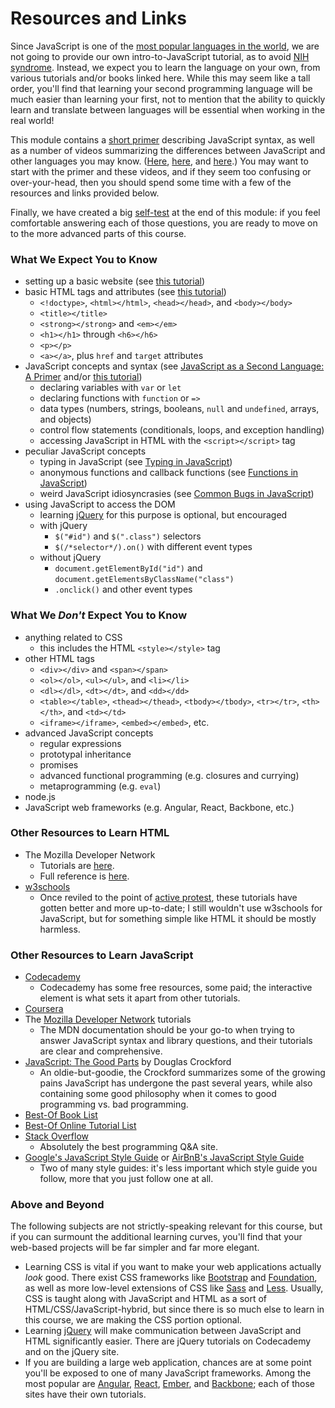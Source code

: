 # Resources and Links

Since JavaScript is one of the [most popular languages in the
world](https://insights.stackoverflow.com/survey/2017#technology-programming-languages),
we are not going to provide our own intro-to-JavaScript tutorial, as to avoid
[NIH syndrome](https://en.wikipedia.org/wiki/Not_invented_here#In_computing).
Instead, we expect you to learn the language on your own, from various
tutorials and/or books linked here.  While this may seem like a tall order,
you'll find that learning your second programming language will be much easier
than learning your first, not to mention that the ability to quickly learn and
translate between languages will be essential when working in the real world!

This module contains a [short primer](3.javascript-primer.html) describing
JavaScript syntax, as well as a number of videos summarizing the differences
between JavaScript and other languages you may know.
([Here](4.typing-in-javascript.html), [here](5.functions-in-javascript.html),
and [here](6.common-bugs-in-javascript.html).) You may want to start with the
primer and these videos, and if they seem too confusing or over-your-head, then
you should spend some time with a few of the resources and links provided
below.

Finally, we have created a big [self-test](7.self-test.html) at the end of this module: if
you feel comfortable answering each of those questions, you are ready to move
on to the more advanced parts of this course.


### What We Expect You to Know

- setting up a basic website (see [this tutorial](https://developer.mozilla.org/en-US/docs/Learn/Getting_started_with_the_web/Dealing_with_files))
- basic HTML tags and attributes (see [this tutorial](https://developer.mozilla.org/en-US/docs/Learn/HTML/Introduction_to_HTML/Getting_started))
  - `<!doctype>`, `<html></html>`, `<head></head>`, and `<body></body>`
  - `<title></title>`
  - `<strong></strong>` and `<em></em>`
  - `<h1></h1>` through `<h6></h6>`
  - `<p></p>`
  - `<a></a>`, plus `href` and `target` attributes
- JavaScript concepts and syntax (see [JavaScript as a Second Language: A
  Primer](3.javascript-primer.html) and/or [this tutorial](https://developer.mozilla.org/en-US/docs/Learn/Getting_started_with_the_web/JavaScript_basics))
  - declaring variables with `var` or `let`
  - declaring functions with `function` or `=>`
  - data types (numbers, strings, booleans, `null` and `undefined`, arrays, and objects)
  - control flow statements (conditionals, loops, and exception handling)
  - accessing JavaScript in HTML with the `<script></script>` tag
- peculiar JavaScript concepts
  - typing in JavaScript (see [Typing in JavaScript](4.typing-in-javascript.html))
  - anonymous functions and callback functions (see [Functions in JavaScript](5.functions-in-javascript.html))
  - weird JavaScript idiosyncrasies (see [Common Bugs in JavaScript](6.common-bugs-in-javascript.html))
- using JavaScript to access the DOM
  - learning [jQuery](https://jquery.com/) for this purpose is optional, but
	encouraged
  - with jQuery
	- `$("#id")` and `$(".class")` selectors
	- `$(/*selector*/).on()` with different event types
  - without jQuery
	- `document.getElementById("id")` and
	  `document.getElementsByClassName("class")`
	- `.onclick()` and other event types

### What We _Don't_ Expect You to Know

- anything related to CSS
  - this includes the HTML `<style></style>` tag
- other HTML tags
  - `<div></div>` and `<span></span>`
  - `<ol></ol>`, `<ul></ul>`, and `<li></li>`
  - `<dl></dl>`, `<dt></dt>`, and `<dd></dd>`
  - `<table></table>`, `<thead></thead>`, `<tbody></tbody>`, `<tr></tr>`,
	`<th></th>`, and `<td></td>`
  - `<iframe></iframe>`, `<embed></embed>`, etc.
- advanced JavaScript concepts
  - regular expressions
  - prototypal inheritance
  - promises
  - advanced functional programming (e.g. closures and currying)
  - metaprogramming (e.g. `eval`)
- node.js
- JavaScript web frameworks (e.g. Angular, React, Backbone, etc.)


### Other Resources to Learn HTML

- The Mozilla Developer Network
  - Tutorials are [here](https://developer.mozilla.org/en-US/docs/Learn/HTML).
  - Full reference is [here](https://developer.mozilla.org/en-US/docs/Web/HTML).
- [w3schools](https://www.w3schools.com/html/)
  - Once reviled to the point of [active protest](http://www.w3fools.com/),
    these tutorials have gotten better and more up-to-date; I still wouldn't
    use w3schools for JavaScript, but for something simple like HTML it should
    be mostly harmless.


### Other Resources to Learn JavaScript

- [Codecademy](https://www.codecademy.com/)
  - Codecademy has some free resources, some paid; the interactive element is
    what sets it apart from other tutorials.
- [Coursera](https://www.coursera.org/courses?languages=en&query=javascript)
- The [Mozilla Developer Network](https://developer.mozilla.org/en-US/docs/Web/JavaScript/Guide)
  tutorials
  - The MDN documentation should be your go-to when trying to answer
    JavaScript syntax and library questions, and their tutorials are clear
    and comprehensive.
- [JavaScript: The Good Parts](http://shop.oreilly.com/product/9780596517748.do)
  by Douglas Crockford
  - An oldie-but-goodie, the Crockford summarizes some of the growing pains
    JavaScript has undergone the past several years, while also containing
    some good philosophy when it comes to good programming vs. bad
    programming.
- [Best-Of Book List](https://medium.com/javascript-scene/12-books-every-javascript-developer-should-read-9da76157fb3)
- [Best-Of Online Tutorial List](https://hackr.io/tutorials/learn-javascript)
- [Stack Overflow](https://stackoverflow.com)
  - Absolutely the best programming Q&A site.
- [Google's JavaScript Style Guide](https://google.github.io/styleguide/jsguide.html)
  or [AirBnB's JavaScript Style Guide](https://github.com/airbnb/javascript)
  - Two of many style guides: it's less important which style guide you follow,
    more that you just follow one at all.


### Above and Beyond

The following subjects are not strictly-speaking relevant for this course, but
if you can surmount the additional learning curves, you'll find that your
web-based projects will be far simpler and far more elegant.

- Learning CSS is vital if you want to make your web applications actually
  *look* good.  There exist CSS frameworks like
  [Bootstrap](https://getbootstrap.com/) and
  [Foundation](https://foundation.zurb.com/), as well as more low-level
  extensions of CSS like [Sass](https://sass-lang.com/) and
  [Less](http://lesscss.org/).  Usually, CSS is taught along with JavaScript
  and HTML as a sort of HTML/CSS/JavaScript-hybrid, but since there is so much
  else to learn in this course, we are making the CSS portion optional.
- Learning [jQuery](https://jquery.com/) will make communication between
  JavaScript and HTML significantly easier.  There are jQuery tutorials on
  Codecademy and on the jQuery site.
- If you are building a large web application, chances are at some point you'll
  be exposed to one of many JavaScript frameworks.  Among the most popular are
  [Angular](https://angularjs.org/), [React](https://reactjs.org/),
  [Ember](https://www.emberjs.com/), and [Backbone](http://backbonejs.org/);
  each of those sites have their own tutorials.
